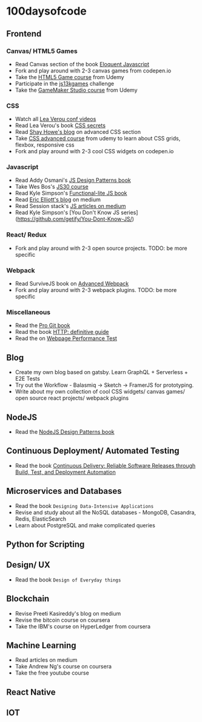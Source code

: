 # 100daysofcode

## Frontend

### Canvas/ HTML5 Games
- Read Canvas section of the book [Eloquent Javascript](http://eloquentjavascript.net/17_canvas.html)
- Fork and play around with 2-3 canvas games from codepen.io
- Take the [HTML5 Game course](https://www.udemy.com/html5-game-development-beginner-to-pro/) from Udemy
- Participate in the [js13kgames](http://js13kgames.com/) challenge
- Take the [GameMaker Studio course](https://www.udemy.com/platformer/) from Udemy

### CSS
- Watch all [Lea Verou conf videos](https://www.youtube.com/watch?v=eVnUDTtOLE0&list=PLB50ywF0EjpYyIIxul37fGrhKhKM1i1h7)
- Read Lea Verou's book [CSS secrets](http://shop.oreilly.com/product/0636920031123.do)
- Read [Shay Howe's blog](https://learn.shayhowe.com/advanced-html-css/?utm_source=tuicool) on advanced CSS section
- Take [CSS advanced course](https://www.udemy.com/advanced-css-and-sass/) from udemy to learn about CSS grids, flexbox, responsive css
- Fork and play around with 2-3 cool CSS widgets on codepen.io

### Javascript
- Read Addy Osmani's [JS Design Patterns book](https://addyosmani.com/resources/essentialjsdesignpatterns/book/)
- Take Wes Bos's [JS30 course](https://javascript30.com/)
- Read Kyle Simpson's [Functional-lite JS book](https://github.com/getify/Functional-Light-JS/)
- Read [Eric Elliott's blog](https://medium.com/javascript-scene/archive) on medium
- Read Session stack's [JS articles on medium](https://blog.sessionstack.com/)
- Read Kyle Simpson's [You Don't Know JS series] (https://github.com/getify/You-Dont-Know-JS/)

### React/ Redux
- Fork and play around with 2-3 open source projects. TODO: be more specific

### Webpack
- Read SurviveJS book on [Advanced Webpack](https://github.com/survivejs/webpack-book)
- Fork and play around with 2-3 webpack plugins. TODO: be more specific

### Miscellaneous 
- Read the [Pro Git book](https://git-scm.com/book/en/v2)
- Read the book [HTTP: definitive guide](http://shop.oreilly.com/product/9781565925090.do)
- Read the on [Webpage Performance Test](https://www.amazon.in/dp/9352132696/?coliid=I3A1OCZPKWPJX6&colid=15Q0LQZH85AYF&psc=0&ref_=lv_ov_lig_dp_it)

## Blog
- Create my own blog based on gatsby. Learn GraphQL + Serverless + E2E Tests
- Try out the Workflow - Balasmiq -> Sketch -> FramerJS for prototyping. 
- Write about my own collection of cool CSS widgets/ canvas games/ open source react projects/ webpack plugins

## NodeJS
- Read the [NodeJS Design Patterns book](https://www.packtpub.com/web-development/nodejs-design-patterns-second-edition)

## Continuous Deployment/ Automated Testing
- Read the book [Continuous Delivery: Reliable Software Releases through Build, Test, and Deployment Automation](https://www.amazon.in/Continuous-Delivery-Deployment-Automation-Addison-Wesley/dp/0321601912)

## Microservices and Databases
- Read the book `Designing Data-Intensive Applications`
- Revise and study about all the NoSQL databases - MongoDB, Casandra, Redis, ElasticSearch
- Learn about PostgreSQL and make complicated queries

## Python for Scripting

## Design/ UX
- Read the book `Design of Everyday things`

## Blockchain
- Revise Preeti Kasireddy's blog on medium
- Revise the bitcoin course on coursera
- Take the IBM's course on HyperLedger from coursera

## Machine Learning
- Read articles on medium
- Take Andrew Ng's course on coursera
- Take the free youtube course

## React Native

## IOT
